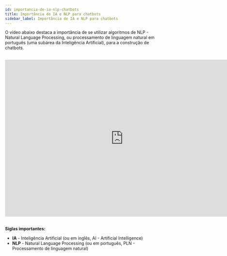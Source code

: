 ```yaml
---
id: importancia-de-ia-nlp-chatbots
title: Importância de IA e NLP para chatbots
sidebar_label: Importância de IA e NLP para chatbots
---
```


O vídeo abaixo destaca a importância de se utilizar algoritmos de NLP - Natural Language Processing, ou processamento de linguagem natural em português (uma subárea da Inteligência Artificial), para a construção de chatbots.

<br><iframe width="778" height="517" src="https://www.youtube.com/embed/OszJf2sx0wg" frameborder="0" allow="accelerometer; autoplay; encrypted-media; gyroscope; picture-in-picture" allowfullscreen></iframe><br><br>

**Siglas importantes:**

* **IA** - Inteligência Artificial (ou em inglês, AI - Artificial Intelligence)
* **NLP** - Natural Language Processing (ou em português, PLN - Processamento de linguagem natural)


<!-- Rating frame -->
<script type="text/javascript" src="/scripts/rating.js"></script>